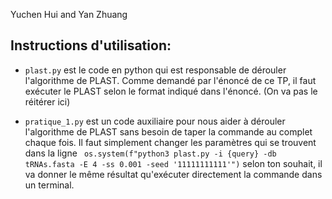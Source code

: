 Yuchen Hui and Yan Zhuang

## Instructions d'utilisation:

- `plast.py` est le code en python qui est responsable de dérouler l'algorithme de PLAST. Comme demandé par l'énoncé de ce TP, il faut exécuter le PLAST selon le format indiqué dans l'énoncé. (On va pas le réitérer ici)

- `pratique_1.py` est un code auxiliaire pour nous aider à dérouler l'algorithme de PLAST sans besoin de taper la commande au complet chaque fois. Il faut simplement changer les paramètres qui se trouvent dans la ligne ` os.system(f"python3 plast.py -i {query} -db tRNAs.fasta -E 4 -ss 0.001 -seed '11111111111'")` selon ton souhait, il va donner le même résultat qu'exécuter directement la commande dans un terminal.
